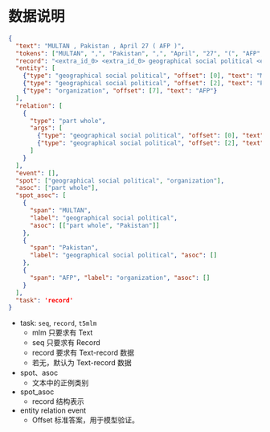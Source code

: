 # 数据说明

``` json
{
  "text": "MULTAN , Pakistan , April 27 ( AFP )",
  "tokens": ["MULTAN", ",", "Pakistan", ",", "April", "27", "(", "AFP", ")"],
  "record": "<extra_id_0> <extra_id_0> geographical social political <extra_id_5> MULTAN <extra_id_0> part whole <extra_id_5> Pakistan <extra_id_1> <extra_id_1> <extra_id_0> geographical social political <extra_id_5> Pakistan <extra_id_1> <extra_id_0> organization <extra_id_5> AFP <extra_id_1> <extra_id_1>",
  "entity": [
    {"type": "geographical social political", "offset": [0], "text": "MULTAN"},
    {"type": "geographical social political", "offset": [2], "text": "Pakistan"},
    {"type": "organization", "offset": [7], "text": "AFP"}
  ],
  "relation": [
    {
      "type": "part whole",
      "args": [
        {"type": "geographical social political", "offset": [0], "text": "MULTAN"},
        {"type": "geographical social political", "offset": [2], "text": "Pakistan"}
      ]
    }
  ],
  "event": [],
  "spot": ["geographical social political", "organization"],
  "asoc": ["part whole"],
  "spot_asoc": [
    {
      "span": "MULTAN",
      "label": "geographical social political",
      "asoc": [["part whole", "Pakistan"]]
    },
    {
      "span": "Pakistan",
      "label": "geographical social political", "asoc": []
    },
    {
      "span": "AFP", "label": "organization", "asoc": []
    }
  ],
  "task": 'record'
}
```

- task: `seq`, `record`, `t5mlm`
  - mlm 只要求有 Text
  - seq 只要求有 Record
  - record 要求有 Text-record 数据
  - 若无，默认为 Text-record 数据
- spot、asoc
  - 文本中的正例类别
- spot_asoc
  - record 结构表示
- entity relation event
  - Offset 标准答案，用于模型验证。
